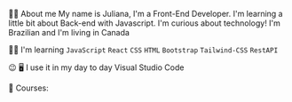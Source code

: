 :woman_technologist: About me
My name is Juliana, I'm a Front-End Developer.
I'm learning a little bit about Back-end with Javascript. I'm curious about technology!
I'm Brazilian and I'm living in Canada 

:woman_student: I'm learning
`JavaScript`  `React`  `CSS`  `HTML`  `Bootstrap`  `Tailwind-CSS`  `RestAPI`

:wink: :desktop_computer: I use it in my day to day
 Visual Studio Code  

:open_book: Courses:
